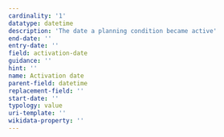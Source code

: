 ```yaml
---
cardinality: '1'
datatype: datetime
description: 'The date a planning condition became active'
end-date: ''
entry-date: ''
field: activation-date
guidance: ''
hint: ''
name: Activation date
parent-field: datetime
replacement-field: ''
start-date: ''
typology: value
uri-template: ''
wikidata-property: ''
---
```

